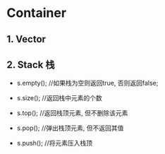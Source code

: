 # Container

## 1. Vector



## 2. Stack 栈

* s.empty(); //如果栈为空则返回true, 否则返回false; 

* s.size(); //返回栈中元素的个数 

* s.top(); //返回栈顶元素, 但不删除该元素 

* s.pop(); //弹出栈顶元素, 但不返回其值 

* s.push(); //将元素压入栈顶 